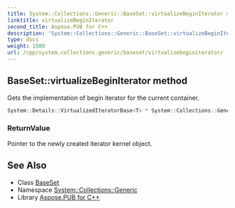 ```yaml
---
title: System::Collections::Generic::BaseSet::virtualizeBeginIterator method
linktitle: virtualizeBeginIterator
second_title: Aspose.PUB for C++
description: 'System::Collections::Generic::BaseSet::virtualizeBeginIterator method. Gets the implementation of begin iterator for the current container in C++.'
type: docs
weight: 1500
url: /cpp/system.collections.generic/baseset/virtualizebeginiterator/
---
```

## BaseSet::virtualizeBeginIterator method


Gets the implementation of begin iterator for the current container.

```cpp
System::Details::VirtualizedIteratorBase<T> * System::Collections::Generic::BaseSet<T, SET_T>::virtualizeBeginIterator() override
```


### ReturnValue

Pointer to the newly created iterator kernel object.

## See Also

* Class [BaseSet](../)
* Namespace [System::Collections::Generic](../../)
* Library [Aspose.PUB for C++](../../../)
